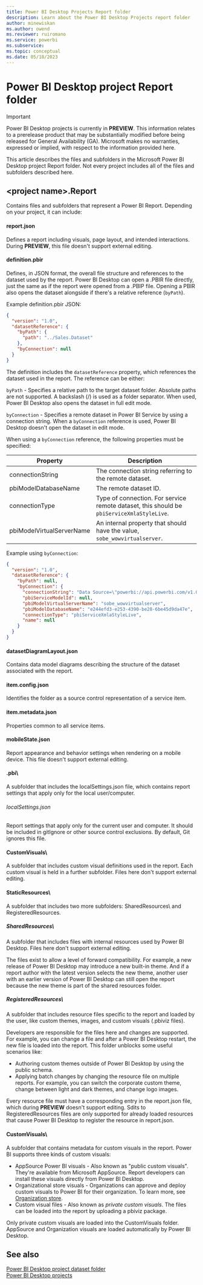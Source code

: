 ```yaml
---
title: Power BI Desktop Projects Report folder
description: Learn about the Power BI Desktop Projects report folder
author: minewiskan
ms.author: owend
ms.reviewer: ruiromano
ms.service: powerbi
ms.subservice:
ms.topic: conceptual
ms.date: 05/18/2023
---
```


# Power BI Desktop project Report folder

> [!IMPORTANT]
> Power BI Desktop projects is currently in **PREVIEW**. This information relates to a prerelease product that may be substantially modified before being released for General Availability (GA). Microsoft makes no warranties, expressed or implied, with respect to the information provided here.

This article describes the files and subfolders in the Microsoft Power BI Desktop project Report folder. Not every project includes all of the files and subfolders described here.

## \<project name>.Report

Contains files and subfolders that represent a Power BI Report. Depending on your project, it can include:

#### report.json

Defines a report including visuals, page layout, and intended interactions. During **PREVIEW**, this file doesn't support external editing.

#### definition.pbir

Defines, in JSON format, the overall file structure and references to the dataset used by the report. Power BI Desktop can open a .PBIR file directly, just the same as if the report were opened from a .PBIP file. Opening a PBIR also opens the dataset alongside if there's a relative reference (`byPath`).

Example definition.pbir JSON:

```json
{
  "version": "1.0",
  "datasetReference": {
    "byPath": {
      "path": "../Sales.Dataset"
    },
    "byConnection": null
  }
}

```

The definition includes the `datasetReference` property, which references the dataset used in the report. The reference can be either:

`byPath` - Specifies a relative path to the target dataset folder. Absolute paths are not supported. A backslash (/) is used as a folder separator. When used, Power BI Desktop also opens the dataset in full edit mode.

`byConnection` - Specifies a remote dataset in Power BI Service by using a connection string. When a `byConnection` reference is used, Power BI Desktop doesn't open the dataset in edit mode.

When using a `byConnection` reference, the following properties must be specified:

|Property |Description  |
|---------|---------|
|connectionString    |   The connection string referring to the remote dataset.      |
|pbiModelDatabaseName     |   The remote dataset ID.      |
|connectionType     |   Type of connection. For service remote dataset, this should be `pbiServiceXmlaStyleLive`.      |
|pbiModelVirtualServerName    |  An internal property that should have the value, `sobe_wowvirtualserver`.       |

Example using `byConnection`:

```json
{
  "version": "1.0",
  "datasetReference": {
    "byPath": null,
    "byConnection": {
      "connectionString": "Data Source=\"powerbi://api.powerbi.com/v1.0/myorg/Datasets\";Initial Catalog=Sales;Integrated Security=ClaimsToken",
      "pbiServiceModelId": null,
      "pbiModelVirtualServerName": "sobe_wowvirtualserver",
      "pbiModelDatabaseName": "e244efd3-e253-4390-be28-6be45d9da47e",
      "connectionType": "pbiServiceXmlaStyleLive",
      "name": null
    }
  }
}

```

#### datasetDiagramLayout.json

Contains data model diagrams describing the structure of the dataset associated with the report.

#### item.config.json

Identifies the folder as a source control representation of a service item.

#### item.metadata.json

Properties common to all service items.

#### mobileState.json

Report appearance and behavior settings when rendering on a mobile device. This file doesn't support external editing.

#### .pbi\\

A subfolder that includes the localSettings.json file, which contains report settings that apply only for the local user/computer.

###### localSettings.json

Report settings that apply only for the current user and computer. It should be included in gitIgnore or other source control exclusions. By default, Git ignores this file.

#### CustomVisuals\\

A subfolder that includes custom visual definitions used in the report. Each custom visual is held in a further subfolder. Files here don't support external editing.

#### StaticResources\\

A subfolder that includes two more subfolders: SharedResources\ and RegisteredResources\.

##### SharedResources\\

A subfolder that includes files with internal resources used by Power BI Desktop. Files here don't support external editing.

The files exist to allow a level of forward compatibility. For example, a new release of Power BI Desktop may introduce a new built-in theme. And if a report author with the latest version selects the new theme, another user with an earlier version of Power BI  Desktop can still open the report because the new theme is part of the shared resources folder.

##### RegisteredResources\\

A subfolder that includes resource files specific to the report and loaded by the user, like custom themes, images, and custom visuals (.pbiviz files).

Developers are responsible for the files here and changes are supported. For example, you can change a file and after a Power BI Desktop restart, the new file is loaded into the report. This folder unblocks some useful scenarios like:

- Authoring custom themes outside of Power BI Desktop by using the public schema.
- Applying batch changes by changing the resource file on multiple reports. For example, you can switch the corporate custom theme, change between light and dark themes, and change logo images.

Every resource file must have a corresponding entry in the report.json file, which during **PREVIEW** doesn't support editing. Sdits to RegisteredResources files are only supported for already loaded resources that cause Power BI Desktop to register the resource in report.json.

#### CustomVisuals\\

A subfolder that contains metadata for custom visuals in the report. Power BI supports three kinds of custom visuals:

- AppSource Power BI visuals - Also known as "public custom visuals". They're available from Microsoft AppSource. Report developers can install these visuals directly from Power BI Desktop.
- Organizational store visuals - Organizations can approve and deploy custom visuals to Power BI for their organization. To learn more, see [Organization store](/power-bi/developer/visuals/power-bi-custom-visuals#organizational-store).
- Custom visual files - Also known as *private custom visuals*. The files can be loaded into the report by uploading a pbiviz package.

Only private custom visuals are loaded into the CustomVisuals folder. AppSource and Organization visuals are loaded automatically by Power BI Desktop.

## See also

[Power BI Desktop project dataset folder](projects-dataset.md)  
[Power BI Desktop projects](projects-overview.md)  
